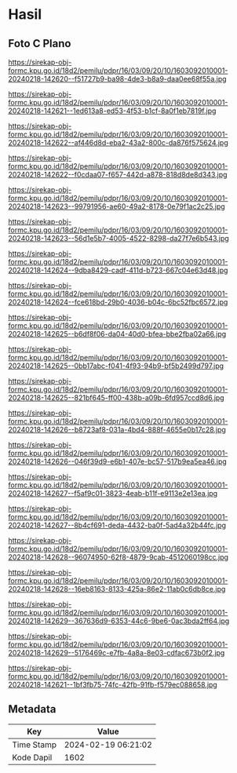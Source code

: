# Hasil

## Foto C Plano

https://sirekap-obj-formc.kpu.go.id/18d2/pemilu/pdpr/16/03/09/20/10/1603092010001-20240218-142620--f51727b9-ba98-4de3-b8a9-daa0ee68f55a.jpg

https://sirekap-obj-formc.kpu.go.id/18d2/pemilu/pdpr/16/03/09/20/10/1603092010001-20240218-142621--1ed613a8-ed53-4f53-b1cf-8a0f1eb7819f.jpg

https://sirekap-obj-formc.kpu.go.id/18d2/pemilu/pdpr/16/03/09/20/10/1603092010001-20240218-142622--af446d8d-eba2-43a2-800c-da876f575624.jpg

https://sirekap-obj-formc.kpu.go.id/18d2/pemilu/pdpr/16/03/09/20/10/1603092010001-20240218-142622--f0cdaa07-f657-442d-a878-818d8de8d343.jpg

https://sirekap-obj-formc.kpu.go.id/18d2/pemilu/pdpr/16/03/09/20/10/1603092010001-20240218-142623--99791956-ae60-49a2-8178-0e79f1ac2c25.jpg

https://sirekap-obj-formc.kpu.go.id/18d2/pemilu/pdpr/16/03/09/20/10/1603092010001-20240218-142623--56d1e5b7-4005-4522-8298-da27f7e6b543.jpg

https://sirekap-obj-formc.kpu.go.id/18d2/pemilu/pdpr/16/03/09/20/10/1603092010001-20240218-142624--9dba8429-cadf-411d-b723-667c04e63d48.jpg

https://sirekap-obj-formc.kpu.go.id/18d2/pemilu/pdpr/16/03/09/20/10/1603092010001-20240218-142624--fce618bd-29b0-4036-b04c-6bc52fbc6572.jpg

https://sirekap-obj-formc.kpu.go.id/18d2/pemilu/pdpr/16/03/09/20/10/1603092010001-20240218-142625--b6df8f06-da04-40d0-bfea-bbe2fba02a66.jpg

https://sirekap-obj-formc.kpu.go.id/18d2/pemilu/pdpr/16/03/09/20/10/1603092010001-20240218-142625--0bb17abc-f041-4f93-94b9-bf5b2499d797.jpg

https://sirekap-obj-formc.kpu.go.id/18d2/pemilu/pdpr/16/03/09/20/10/1603092010001-20240218-142625--821bf645-ff00-438b-a09b-6fd957ccd8d6.jpg

https://sirekap-obj-formc.kpu.go.id/18d2/pemilu/pdpr/16/03/09/20/10/1603092010001-20240218-142626--b8723af8-031a-4bd4-888f-4655e0b17c28.jpg

https://sirekap-obj-formc.kpu.go.id/18d2/pemilu/pdpr/16/03/09/20/10/1603092010001-20240218-142626--046f39d9-e6b1-407e-bc57-517b9ea5ea46.jpg

https://sirekap-obj-formc.kpu.go.id/18d2/pemilu/pdpr/16/03/09/20/10/1603092010001-20240218-142627--f5af9c01-3823-4eab-b11f-e9113e2e13ea.jpg

https://sirekap-obj-formc.kpu.go.id/18d2/pemilu/pdpr/16/03/09/20/10/1603092010001-20240218-142627--8b4cf691-deda-4432-ba0f-5ad4a32b44fc.jpg

https://sirekap-obj-formc.kpu.go.id/18d2/pemilu/pdpr/16/03/09/20/10/1603092010001-20240218-142628--96074950-62f8-4879-9cab-4512060198cc.jpg

https://sirekap-obj-formc.kpu.go.id/18d2/pemilu/pdpr/16/03/09/20/10/1603092010001-20240218-142628--16eb8163-8133-425a-86e2-11ab0c6db8ce.jpg

https://sirekap-obj-formc.kpu.go.id/18d2/pemilu/pdpr/16/03/09/20/10/1603092010001-20240218-142629--367636d9-6353-44c6-9be6-0ac3bda2ff64.jpg

https://sirekap-obj-formc.kpu.go.id/18d2/pemilu/pdpr/16/03/09/20/10/1603092010001-20240218-142629--5176469c-e7fb-4a8a-8e03-cdfac673b0f2.jpg

https://sirekap-obj-formc.kpu.go.id/18d2/pemilu/pdpr/16/03/09/20/10/1603092010001-20240218-142621--1bf3fb75-74fc-42fb-91fb-f579ec088658.jpg


## Metadata

| Key        | Value               |
| ---------- | ------------------- |
| Time Stamp | 2024-02-19 06:21:02 |
| Kode Dapil | 1602                |



